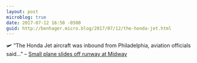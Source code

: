 ```yaml
---
layout: post
microblog: true
date: 2017-07-12 16:50 -0500
guid: http://benhager.micro.blog/2017/07/12/the-honda-jet.html
---
```

🛩 “The Honda Jet aircraft was inbound from Philadelphia, aviation officials said…” – [Small plane slides off runway at Midway](http://abc7chicago.com/news/small-plane-slides-off-runway-at-midway-/2209815/)
